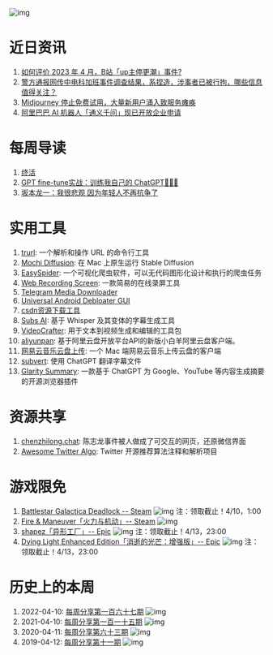 ![img](http://mmbiz.qpic.cn/sz_mmbiz_png/pDARXZuibAKQwNYZ7jrzTCuNerqmuXdgibtF6YoDQoA20vGCmvSoicVSUt4uNxL6YHu17r7vNFBWtNyulLqmPw7wA/0?wx_fmt=png)

# 近日资讯

1. [如何评价 2023 年 4 月，B站「up主停更潮」事件?](https://www.zhihu.com/question/593155834)
2. [警方通报网传中电科加班事件调查结果，系捏造，涉事者已被行拘，哪些信息值得关注？](https://www.zhihu.com/question/594232882)
3. [Midjourney 停止免费试用，大量新用户涌入致服务瘫痪](https://www.huxiu.com/article/997534.html)
4. [阿里巴巴 AI 机器人「通义千问」现已开放企业申请](https://tongyi.aliyun.com/)

# 每周导读

1. [终活](https://mp.weixin.qq.com/s/IQLqLlPygrO-gqevTxj1gQ)
2. [GPT fine-tune实战：训练我自己的 ChatGPT🚀🚀🚀](https://zhuanlan.zhihu.com/p/616504594)
3. [坂本龙一：我很悲观 因为年轻人不再抗争了](https://news.sina.cn/sh/2019-12-23/detail-iihnzahi9367406.d.html?from=wap)

# 实用工具

1. [trurl](https://github.com/curl/trurl): 一个解析和操作 URL 的命令行工具
2. [Mochi Diffusion](https://github.com/godly-devotion/MochiDiffusion): 在 Mac 上原生运行 Stable Diffusion
3. [EasySpider](https://github.com/NaiboWang/EasySpider): 一个可视化爬虫软件，可以无代码图形化设计和执行的爬虫任务
4. [Web Recording Screen](https://ouweiya.github.io/Web-recording-screen/): 一款简易的在线录屏工具
5. [Telegram Media Downloader](https://github.com/tangyoha/telegram_media_downloader)
6. [Universal Android Debloater GUI](https://github.com/0x192/universal-android-debloater)
7. [csdn资源下载工具](https://github.com/bigintpro/csdn_downloader)
8. [Subs AI](https://github.com/abdeladim-s/subsai): 基于 Whisper 及其变体的字幕生成工具
9. [VideoCrafter](https://github.com/VideoCrafter/VideoCrafter): 用于文本到视频生成和编辑的工具包
10. [aliyunpan](https://github.com/gaozhangmin/aliyunpan): 基于阿里云盘开放平台API的新版小白羊阿里云盘客户端。
11. [网易云音乐云盘上传](https://github.com/ovnrain/netease-music-cloud-uploader): 一个 Mac 端网易云音乐上传云盘的客户端
12. [subvert](https://github.com/aschmelyun/subvert): 使用 ChatGPT 翻译字幕文件
13. [Glarity Summary](https://github.com/sparticleinc/chatgpt-google-summary-extension): 一款基于 ChatGPT 为 Google、YouTube 等内容生成摘要的开源浏览器插件

# 资源共享

1. [chenzhilong.chat](https://chenzhilong.chat/): 陈志龙事件被人做成了可交互的网页，还原微信界面
2. [Awesome Twitter Algo](https://github.com/igorbrigadir/awesome-twitter-algo): Twitter 开源推荐算法注释和解析项目

# 游戏限免

1. [Battlestar Galactica Deadlock -- Steam](https://store.steampowered.com/app/544610/Battlestar_Galactica_Deadlock/?l=tchinese)
![img](http://mmbiz.qpic.cn/sz_mmbiz_png/pDARXZuibAKQwNYZ7jrzTCuNerqmuXdgibiauvnvSD9sNaJD2V7zIs52fia5XciaYfEAL1eV0jJzbMwQnq6rUsTibIHw/0?wx_fmt=png)
注：领取截止！4/10，1:00
2. [Fire & Maneuver「火力与机动」-- Steam](https://store.steampowered.com/app/1679290/Fire__Maneuver/?curator_clanid=11123770)
![img](http://mmbiz.qpic.cn/sz_mmbiz_png/pDARXZuibAKQwNYZ7jrzTCuNerqmuXdgibwumToQvMU6crVZZvY1ibyOX4R2Sx4fMlmoAVOvBq9NX8phB7lINoJCA/0?wx_fmt=png)
3. [shapez「异形工厂」-- Epic](https://store.epicgames.com/p/shapez-0929c9)
![img](https://mmbiz.qpic.cn/sz_mmbiz_png/pDARXZuibAKQwNYZ7jrzTCuNerqmuXdgib4r238ydLZaOKBhiaCOHrggbd8dlmAu3tfcuVtDtC3A5JPkiahaqjgOWQ/0?wx_fmt=png)
注：领取截止！4/13，23:00
4. [Dying Light Enhanced Edition「消逝的光芒：增强版」-- Epic](https://store.epicgames.com/p/dying-light)
![img](https://mmbiz.qpic.cn/sz_mmbiz_jpg/pDARXZuibAKQwNYZ7jrzTCuNerqmuXdgibxWdUwLHVibnMevwfxgGicSdjU8pdDXCiarhFXvIOib2Cwj7FmIRIcoQ1pg/0?wx_fmt=jpeg)
注：领取截止！4/13，23:00

# 历史上的本周

1. 2022-04-10: [每周分享第一百六十七期](https://mp.weixin.qq.com/s/otIJxEIMsaKRI6MQH8WpJQ)
![img](https://mmbiz.qpic.cn/sz_mmbiz_jpg/pDARXZuibAKTq06Xz34DRbnnygO2g2fesLHzCbnhYmsMLHJ1kVykE6aPribDAibmZR4M9dPPuJPia0EsRIhxGT5Pvg/640?wx_fmt=jpeg&wxfrom=5&wx_lazy=1&wx_co=1)
2. 2021-04-10: [每周分享第一百一十五期](https://mp.weixin.qq.com/s/duXg872qT8iZiuN_hvNcZw)
![img](https://mmbiz.qpic.cn/sz_mmbiz_jpg/pDARXZuibAKRHGwQp4Ey9eZiavIRCaXZpiao12qgnp2UBnqrfh1ibKbOg1Gxt8SGicjWU4SSWiajwicc4YHWWv1Z9ic8xA/640?wx_fmt=jpeg&wxfrom=5&wx_lazy=1&wx_co=1)
3. 2020-04-11: [每周分享第六十三期](https://mp.weixin.qq.com/s/MKfVB8NVuMzmH2ksmFYgJg)
![img](https://mmbiz.qpic.cn/sz_mmbiz_jpg/pDARXZuibAKSw72QNRozdKkACiczteTn03aLxqgwSfOnibEqInl3XRjbOp1uC0PgnZ1y6CZhRNAhybicSiaiaCufCsDw/640?wx_fmt=jpeg&wxfrom=5&wx_lazy=1&wx_co=1)
4. 2019-04-12: [每周分享第十一期](https://mp.weixin.qq.com/s/M5siU1zv7Fsnhb1EFh6tKA)
![img](https://mmbiz.qpic.cn/mmbiz_png/pDARXZuibAKR2CxdwNW1EDDe6X3NnNazEcu3aasJywkknQJibBFpyqoozPp17UIO3AcGD3Ift1xmhSfwL8ibhjNCw/640?wx_fmt=png&wxfrom=5&wx_lazy=1&wx_co=1)
